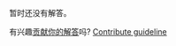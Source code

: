 
暂时还没有解答。

有兴趣[贡献你的解答](https://github.com/BFEdev/BFE.dev-solutions/blob/main/question/what-is-the-difference-between-modules-and-standard-scripts_zh.md)吗? [Contribute guideline](https://github.com/BFEdev/BFE.dev-solutions#how-to-contribute)
